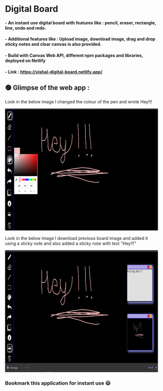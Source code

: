 # Digital Board

#### - An instant use digital board with features like : pencil, eraser, rectangle, line, undo and redo. 
#### - Additional features like : Upload image, download image, drag and drop sticky notes and clear canvas is also provided.
#### - Build with Canvas Web API, different npm packages and libraries, deployed on Netlify
#### - Link :  https://vishal-digital-board.netlify.app/

## 🟢 Glimpse of the web app : 

<p>Look in the below image I changed the colour of the pen and wrote Hey!!!</p>
<img src="https://raw.githubusercontent.com/VishalArora14/Digital-Board/master/.github/images/changeColour.png" width="800" height="400" />

<p>Look in the below image I download previous board image and added it using a sticky note and also added a sticky note with text "Hey!!!" </p>
<img src="https://raw.githubusercontent.com/VishalArora14/Digital-Board/master/.github/images/Added_download_upload.png"  width="800" height="400" />

### Bookmark this application for instant use 😃